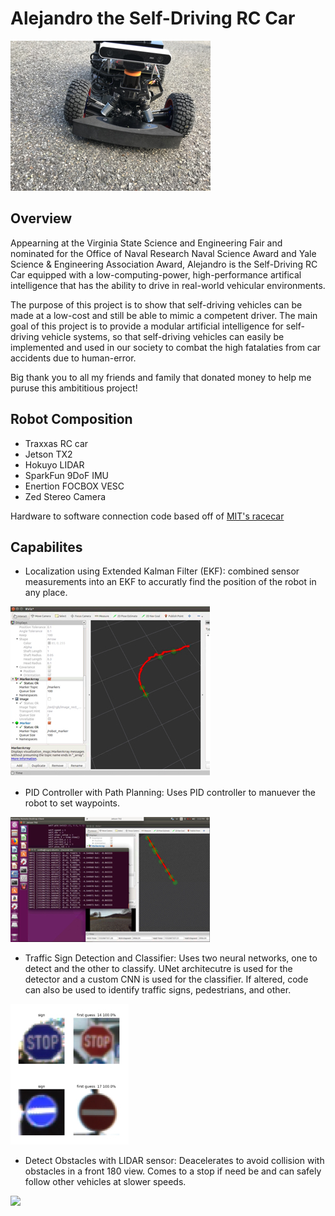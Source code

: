 # Alejandro the Self-Driving RC Car

![](images/Alejandro.jpg)

## Overview

Appearning at the Virginia State Science and Engineering Fair and nominated for the Office of Naval Research Naval Science Award and Yale Science & Engineering Association Award, Alejandro is the Self-Driving RC Car equipped with a low-computing-power, high-performance artifical intelligence that has the ability to drive in real-world vehicular environments. 

The purpose of this project is to show that self-driving vehicles can be made at a low-cost and still be able to mimic a competent driver. The main goal of this project is to provide a modular artificial intelligence for self-driving vehicle systems, so that self-driving vehicles can easily be implemented and used in our society to combat the high fatalaties from car accidents due to human-error.

Big thank you to all my friends and family that donated money to help me puruse this ambititious project!

## Robot Composition

* Traxxas RC car
* Jetson TX2
* Hokuyo LIDAR
* SparkFun 9DoF IMU
* Enertion FOCBOX VESC
* Zed Stereo Camera

Hardware to software connection code based off of [MIT's racecar](https://github.com/mit-racecar)

## Capabilites

* Localization using Extended Kalman Filter (EKF): combined sensor measurements into an EKF to accuratly find the position of the robot in any place.

![](images/EKF.jpg)

* PID Controller with Path Planning: Uses PID controller to manuever the robot to set waypoints.

![](images/PIDControl.jpg)

* Traffic Sign Detection and Classifier: Uses two neural networks, one to detect and the other to classify. UNet architecutre is used for the detector and a custom CNN is used for the classifier. If altered, code can also be used to identify traffic signs, pedestrians, and other.

![](images/Sign.jpg)

* Detect Obstacles with LIDAR sensor: Deacelerates to avoid collision with obstacles in a front 180 view. Comes to a stop if need be and can safely follow other vehicles at slower speeds.

![](images/ObstacleGIF.gif)
